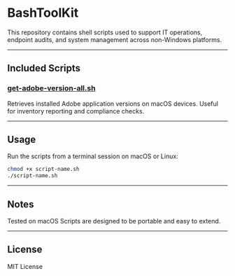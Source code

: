 # BashToolKit
This repository contains shell scripts used to support IT operations, endpoint audits, and system management across non-Windows platforms.

---

## Included Scripts

### [get-adobe-version-all.sh](./get-adobe-version-all.sh)
Retrieves installed Adobe application versions on macOS devices. Useful for inventory reporting and compliance checks.

---

## Usage
Run the scripts from a terminal session on macOS or Linux:

```bash
chmod +x script-name.sh
./script-name.sh
```

---

## Notes
Tested on macOS
Scripts are designed to be portable and easy to extend.

---

## License
MIT License
